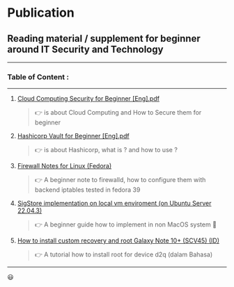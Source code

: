 # Publication
## Reading material / supplement for beginner around IT Security and Technology

-----------------------------------------------------------------------------
### Table of Content :
-----------------------------------------------------------------------------
1. [Cloud Computing Security for Beginner [Eng].pdf](https://github.com/z3rg/Publication/blob/main/1.%20Cloud%20Computing%20Security%20for%20Beginner%20%5BEng%5D.pdf)
   > 👉 is about Cloud Computing and How to Secure them for beginner
2. [Hashicorp Vault for Beginner [Eng].pdf](https://github.com/z3rg/Publication/blob/main/2.%20Hashicorp%20Vault%20for%20Beginner%20%5BEng%5D.pdf)
   > 👉 is about Hashicorp, what is ? and how to use ?
3. [Firewall Notes for Linux (Fedora)](https://github.com/z3rg/Publication/blob/main/3.%20Firewall%20Notes%20for%20Linux%20(Fedora).md)
   > 👉 A beginner note to firewalld, how to configure them with backend iptables tested in fedora 39
4. [SigStore implementation on local vm enviroment (on Ubuntu Server 22.04.3)](https://github.com/z3rg/Publication/blob/main/4.%20Sigstore%20Locally%20on%20Ubuntu%2022.04.md)
   > 👉 A beginner guide how to implement in non MacOS system 💯
5. [How to install custom recovery and root Galaxy Note 10+ (SCV45) (ID)](https://github.com/z3rg/Publication/blob/main/5.%20How%20to%20install%20custom%20recovery%20and%20root%20Galaxy%20Note%2010%2B%20(SCV45)%20(ID).md)
   > 👉 A tutorial how to install root for device d2q (dalam Bahasa)

------------------------------------------------------------------------------

😃
